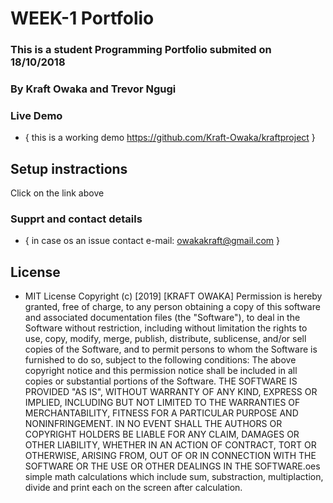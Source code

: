 # WEEK-1 Portfolio
### This is a student Programming Portfolio submited on 18/10/2018
### By Kraft Owaka and Trevor Ngugi
### Live Demo
* { this is a working demo https://github.com/Kraft-Owaka/kraftproject }
## Setup instractions
Click on the link above
### Supprt and contact details
* { in case os an issue contact e-mail: owakakraft@gmail.com }
## License
* MIT License
Copyright (c) [2019] [KRAFT OWAKA]
Permission is hereby granted, free of charge, to any person obtaining a copy
of this software and associated documentation files (the "Software"), to deal
in the Software without restriction, including without limitation the rights
to use, copy, modify, merge, publish, distribute, sublicense, and/or sell
copies of the Software, and to permit persons to whom the Software is
furnished to do so, subject to the following conditions:
The above copyright notice and this permission notice shall be included in all
copies or substantial portions of the Software.
THE SOFTWARE IS PROVIDED "AS IS", WITHOUT WARRANTY OF ANY KIND, EXPRESS OR
IMPLIED, INCLUDING BUT NOT LIMITED TO THE WARRANTIES OF MERCHANTABILITY,
FITNESS FOR A PARTICULAR PURPOSE AND NONINFRINGEMENT. IN NO EVENT SHALL THE
AUTHORS OR COPYRIGHT HOLDERS BE LIABLE FOR ANY CLAIM, DAMAGES OR OTHER
LIABILITY, WHETHER IN AN ACTION OF CONTRACT, TORT OR OTHERWISE, ARISING FROM,
OUT OF OR IN CONNECTION WITH THE SOFTWARE OR THE USE OR OTHER DEALINGS IN THE
SOFTWARE.oes simple math calculations which include sum, substraction, multiplaction, divide and print  each on the screen after calculation.

